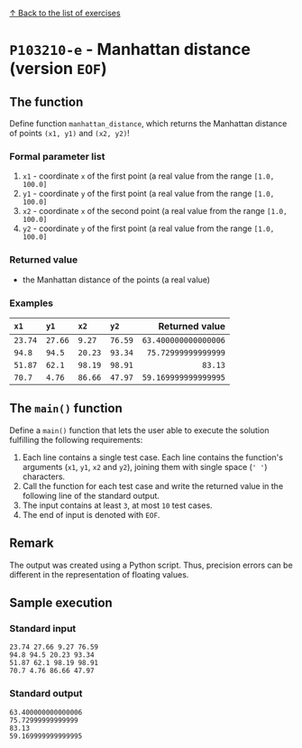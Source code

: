
[↑ Back to the list of exercises](./README.md)

# `P103210-e` - Manhattan distance (version `EOF`)

## The function

Define function `manhattan_distance`, which returns the Manhattan distance of points `(x1, y1)` and `(x2, y2)`!

### Formal parameter list

1. `x1` - coordinate `x` of the first point (a real value from the range `[1.0, 100.0]`
1. `y1` - coordinate `y` of the first point (a real value from the range `[1.0, 100.0]`
1. `x2` - coordinate `x` of the second point (a real value from the range `[1.0, 100.0]`
1. `y2` - coordinate `y` of the first point (a real value from the range `[1.0, 100.0]`

### Returned value

* the Manhattan distance of the points (a real value)

### Examples

| `x1` | `y1` | `x2` | `y2` | Returned value | 
| :--- | :--- | :--- | :--- | --: | 
| `23.74` | `27.66` | `9.27` | `76.59` | `63.400000000000006` | 
| `94.8` | `94.5` | `20.23` | `93.34` | `75.72999999999999` | 
| `51.87` | `62.1` | `98.19` | `98.91` | `83.13` | 
| `70.7` | `4.76` | `86.66` | `47.97` | `59.169999999999995` | 

## The `main()` function

Define a `main()` function that lets the user able to execute the solution fulfilling the following requirements:

1. Each line contains a single test case. Each line contains the function's arguments (`x1`, `y1`, `x2` and `y2`), joining them with single space (`' '`) characters.
1. Call the function for each test case and write the returned value in the following line of the standard output.
1. The input contains at least `3`, at most `10` test cases.
1. The end of input is denoted with `EOF`.

## Remark
The output was created using a Python script. Thus, precision errors can be different in the representation of floating values.


## Sample execution

### Standard input

```
23.74 27.66 9.27 76.59
94.8 94.5 20.23 93.34
51.87 62.1 98.19 98.91
70.7 4.76 86.66 47.97
```

### Standard output

```
63.400000000000006
75.72999999999999
83.13
59.169999999999995
```